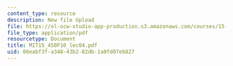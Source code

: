 ```yaml
---
content_type: resource
description: New file Upload
file: https://ol-ocw-studio-app-production.s3.amazonaws.com/courses/15-450-analytics-of-finance-fall-2010/86eabf3fa34843b282db1a0fd07eb827_MIT15_450F10_lec04.pdf
file_type: application/pdf
resourcetype: Document
title: MIT15_450F10_lec04.pdf
uid: 86eabf3f-a348-43b2-82db-1a0fd07eb827
---
```

